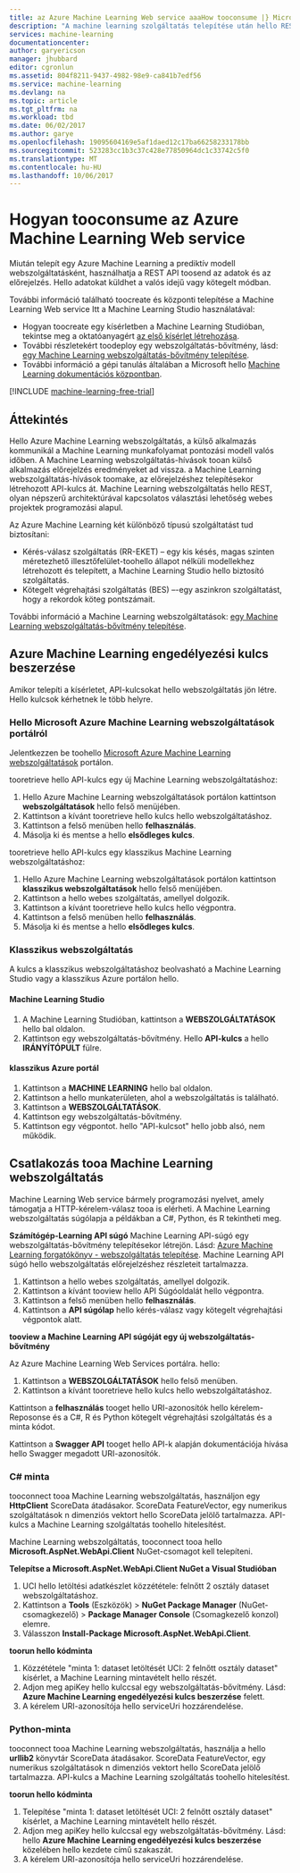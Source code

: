 ```yaml
---
title: az Azure Machine Learning Web service aaaHow tooconsume |} Microsoft Docs
description: "A machine learning szolgáltatás telepítése után hello RESTFul webszolgáltatás, amelyet szeretné elérhetővé tenni a kötegelt végrehajtási szolgáltatásként vagy a valós idejű kérés-válasz szolgáltatás képes használni."
services: machine-learning
documentationcenter: 
author: garyericson
manager: jhubbard
editor: cgronlun
ms.assetid: 804f8211-9437-4982-98e9-ca841b7edf56
ms.service: machine-learning
ms.devlang: na
ms.topic: article
ms.tgt_pltfrm: na
ms.workload: tbd
ms.date: 06/02/2017
ms.author: garye
ms.openlocfilehash: 19095604169e5af1daed12c17ba66258233178bb
ms.sourcegitcommit: 523283cc1b3c37c428e77850964dc1c33742c5f0
ms.translationtype: MT
ms.contentlocale: hu-HU
ms.lasthandoff: 10/06/2017
---
```

# <a name="how-tooconsume-an-azure-machine-learning-web-service"></a>Hogyan tooconsume az Azure Machine Learning Web service

Miután telepít egy Azure Machine Learning a prediktív modell webszolgáltatásként, használhatja a REST API toosend az adatok és az előrejelzés. Hello adatokat küldhet a valós idejű vagy kötegelt módban.

További információ található toocreate és központi telepítése a Machine Learning Web service Itt a Machine Learning Studio használatával:

* Hogyan toocreate egy kísérletben a Machine Learning Studióban, tekintse meg a oktatóanyagért [az első kísérlet létrehozása](machine-learning-create-experiment.md).
* További részletekért toodeploy egy webszolgáltatás-bővítmény, lásd: [egy Machine Learning webszolgáltatás-bővítmény telepítése](machine-learning-publish-a-machine-learning-web-service.md).
* További információ a gépi tanulás általában a Microsoft hello [Machine Learning dokumentációs központban](https://azure.microsoft.com/documentation/services/machine-learning/).

[!INCLUDE [machine-learning-free-trial](../../includes/machine-learning-free-trial.md)]

## <a name="overview"></a>Áttekintés
Hello Azure Machine Learning webszolgáltatás, a külső alkalmazás kommunikál a Machine Learning munkafolyamat pontozási modell valós időben. A Machine Learning webszolgáltatás-hívások tooan külső alkalmazás előrejelzés eredményeket ad vissza. a Machine Learning webszolgáltatás-hívások toomake, az előrejelzéshez telepítésekor létrehozott API-kulcs át. Machine Learning webszolgáltatás hello REST, olyan népszerű architektúrával kapcsolatos választási lehetőség webes projektek programozási alapul.

Az Azure Machine Learning két különböző típusú szolgáltatást tud biztosítani:

* Kérés-válasz szolgáltatás (RR-EKET) – egy kis késés, magas szinten méretezhető illesztőfelület-toohello állapot nélküli modellekhez létrehozott és telepített, a Machine Learning Studio hello biztosító szolgáltatás.
* Kötegelt végrehajtási szolgáltatás (BES) –-egy aszinkron szolgáltatást, hogy a rekordok köteg pontszámait.

További információ a Machine Learning webszolgáltatások: [egy Machine Learning webszolgáltatás-bővítmény telepítése](machine-learning-publish-a-machine-learning-web-service.md).

## <a name="get-an-azure-machine-learning-authorization-key"></a>Azure Machine Learning engedélyezési kulcs beszerzése
Amikor telepíti a kísérletet, API-kulcsokat hello webszolgáltatás jön létre. Hello kulcsok kérhetnek le több helyre.

### <a name="from-hello-microsoft-azure-machine-learning-web-services-portal"></a>Hello Microsoft Azure Machine Learning webszolgáltatások portálról
Jelentkezzen be toohello [Microsoft Azure Machine Learning webszolgáltatások](https://services.azureml.net) portálon.

tooretrieve hello API-kulcs egy új Machine Learning webszolgáltatáshoz:

1. Hello Azure Machine Learning webszolgáltatások portálon kattintson **webszolgáltatások** hello felső menüjében.
2. Kattintson a kívánt tooretrieve hello kulcs hello webszolgáltatáshoz.
3. Kattintson a felső menüben hello **felhasználás**.
4. Másolja ki és mentse a hello **elsődleges kulcs**.

tooretrieve hello API-kulcs egy klasszikus Machine Learning webszolgáltatáshoz:

1. Hello Azure Machine Learning webszolgáltatások portálon kattintson **klasszikus webszolgáltatások** hello felső menüjében.
2. Kattintson a hello webes szolgáltatás, amellyel dolgozik.
3. Kattintson a kívánt tooretrieve hello kulcs hello végpontra.
4. Kattintson a felső menüben hello **felhasználás**.
5. Másolja ki és mentse a hello **elsődleges kulcs**.

### <a name="classic-web-service"></a>Klasszikus webszolgáltatás
 A kulcs a klasszikus webszolgáltatáshoz beolvasható a Machine Learning Studio vagy a klasszikus Azure portálon hello.

#### <a name="machine-learning-studio"></a>Machine Learning Studio
1. A Machine Learning Studióban, kattintson a **WEBSZOLGÁLTATÁSOK** hello bal oldalon.
2. Kattintson egy webszolgáltatás-bővítmény. Hello **API-kulcs** a hello **IRÁNYÍTÓPULT** fülre.

#### <a name="azure-classic-portal"></a>klasszikus Azure portál
1. Kattintson a **MACHINE LEARNING** hello bal oldalon.
2. Kattintson a hello munkaterületen, ahol a webszolgáltatás is található.
3. Kattintson a **WEBSZOLGÁLTATÁSOK**.
4. Kattintson egy webszolgáltatás-bővítmény.
5. Kattintson egy végpontot. hello "API-kulcsot" hello jobb alsó, nem működik.

## <a id="connect"></a>Csatlakozás tooa Machine Learning webszolgáltatás
Machine Learning Web service bármely programozási nyelvet, amely támogatja a HTTP-kérelem-válasz tooa is elérheti. A Machine Learning webszolgáltatás súgólapja a példákban a C#, Python, és R tekintheti meg.

**Számítógép-Learning API súgó** Machine Learning API-súgó egy webszolgáltatás-bővítmény telepítésekor létrejön. Lásd: [Azure Machine Learning forgatókönyv - webszolgáltatás telepítése](machine-learning-walkthrough-5-publish-web-service.md).
Machine Learning API súgó hello webszolgáltatás előrejelzéshez részleteit tartalmazza.

1. Kattintson a hello webes szolgáltatás, amellyel dolgozik.
2. Kattintson a kívánt tooview hello API Súgóoldalát hello végpontra.
3. Kattintson a felső menüben hello **felhasználás**.
4. Kattintson a **API súgólap** hello kérés-válasz vagy kötegelt végrehajtási végpontok alatt.

**tooview a Machine Learning API súgóját egy új webszolgáltatás-bővítmény**

Az Azure Machine Learning Web Services portálra. hello:

1. Kattintson a **WEBSZOLGÁLTATÁSOK** hello felső menüben.
2. Kattintson a kívánt tooretrieve hello kulcs hello webszolgáltatáshoz.

Kattintson a **felhasználás** tooget hello URI-azonosítók hello kérelem-Reposonse és a C#, R és Python kötegelt végrehajtási szolgáltatás és a minta kódot.

Kattintson a **Swagger API** tooget hello API-k alapján dokumentációja hívása hello Swagger megadott URI-azonosítók.

### <a name="c-sample"></a>C# minta
tooconnect tooa Machine Learning webszolgáltatás, használjon egy **HttpClient** ScoreData átadásakor. ScoreData FeatureVector, egy numerikus szolgáltatások n dimenziós vektort hello ScoreData jelölő tartalmazza. API-kulcs a Machine Learning szolgáltatás toohello hitelesítést.

Machine Learning webszolgáltatás, tooconnect tooa hello **Microsoft.AspNet.WebApi.Client** NuGet-csomagot kell telepíteni.

**Telepítse a Microsoft.AspNet.WebApi.Client NuGet a Visual Studióban**

1. UCI hello letöltési adatkészlet közzététele: felnőtt 2 osztály dataset webszolgáltatáshoz.
2. Kattintson a **Tools** (Eszközök)  > **NuGet Package Manager** (NuGet-csomagkezelő) > **Package Manager Console** (Csomagkezelő konzol) elemre.
3. Válasszon **Install-Package Microsoft.AspNet.WebApi.Client**.

**toorun hello kódminta**

1. Közzététele "minta 1: dataset letöltését UCI: 2 felnőtt osztály dataset" kísérlet, a Machine Learning mintavételt hello részét.
2. Adjon meg apiKey hello kulccsal egy webszolgáltatás-bővítmény. Lásd: **Azure Machine Learning engedélyezési kulcs beszerzése** felett.
3. A kérelem URI-azonosítója hello serviceUri hozzárendelése.

### <a name="python-sample"></a>Python-minta
tooconnect tooa Machine Learning webszolgáltatás, használja a hello **urllib2** könyvtár ScoreData átadásakor. ScoreData FeatureVector, egy numerikus szolgáltatások n dimenziós vektort hello ScoreData jelölő tartalmazza. API-kulcs a Machine Learning szolgáltatás toohello hitelesítést.

**toorun hello kódminta**

1. Telepítése "minta 1: dataset letöltését UCI: 2 felnőtt osztály dataset" kísérlet, a Machine Learning mintavételt hello részét.
2. Adjon meg apiKey hello kulccsal egy webszolgáltatás-bővítmény. Lásd: hello **Azure Machine Learning engedélyezési kulcs beszerzése** közelében hello kezdete című szakaszát.
3. A kérelem URI-azonosítója hello serviceUri hozzárendelése.

